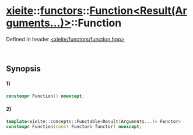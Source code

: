 # [xieite](../../../../../../xieite.md)\:\:[functors](../../../../../../functors.md)\:\:[Function<Result(Arguments...)>](../../../../function.md)\:\:Function
Defined in header [<xieite/functors/function.hpp>](../../../../../../../include/xieite/functors/function.hpp)

&nbsp;

## Synopsis
#### 1)
```cpp
constexpr Function() noexcept;
```
#### 2)
```cpp
template<xieite::concepts::Functable<Result(Arguments...)> Functor>
constexpr Function(const Functor& functor) noexcept;
```

